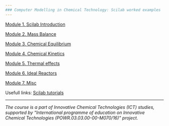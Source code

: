 ```yaml
---
### Computer Modelling in Chemical Technology: Scilab worked examples
---
```


[Module 1. Scilab Introduction](01/README.md)

[Module 2. Mass Balance](02/README.md)

[Module 3. Chemical Equilibrium](03/README.md)

[Module 4. Chemical Kinetics](04/README.md)

[Module 5. Thermal effects](05/README.md)

[Module 6. Ideal Reactors](06/README.md)

[Module 7. Misc](03/README.md)


Usefull links:
[Scilab tutorials](http://www.openeering.com/scilab_tutorials)



---


_The course is a part of Innovative Chemical Technologies (ICT) studies, supported by “International programme of education on Innovative Chemical Technologies (POWR.03.03.00-00-M070/16)" project._
